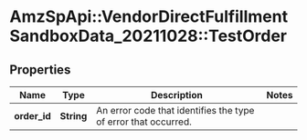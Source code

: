 # AmzSpApi::VendorDirectFulfillmentSandboxData_20211028::TestOrder

## Properties
Name | Type | Description | Notes
------------ | ------------- | ------------- | -------------
**order_id** | **String** | An error code that identifies the type of error that occurred. | 

